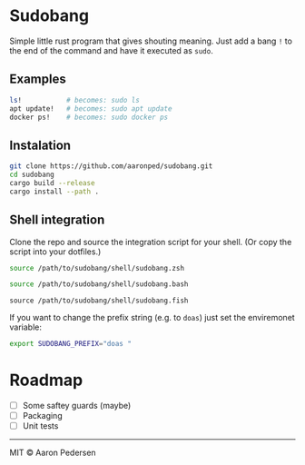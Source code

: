 # Sudobang
Simple little rust program that gives shouting meaning.
Just add a bang `!` to the end of the command and have it executed as `sudo`.

## Examples

```sh
ls!           # becomes: sudo ls
apt update!   # becomes: sudo apt update
docker ps!    # becomes: sudo docker ps
```

## Instalation
```sh
git clone https://github.com/aaronped/sudobang.git
cd sudobang
cargo build --release
cargo install --path .
```

## Shell integration
Clone the repo and source the integration script for your shell.
(Or copy the script into your dotfiles.)

```zsh
source /path/to/sudobang/shell/sudobang.zsh
```

```bash
source /path/to/sudobang/shell/sudobang.bash
```

```fish
source /path/to/sudobang/shell/sudobang.fish
```

If you want to change the prefix string (e.g. to `doas`) just set the enviremonet variable:

```bash
export SUDOBANG_PREFIX="doas "

```
# Roadmap

- [ ] Some saftey guards (maybe)
- [ ] Packaging
- [ ] Unit tests

---

MIT © Aaron Pedersen
